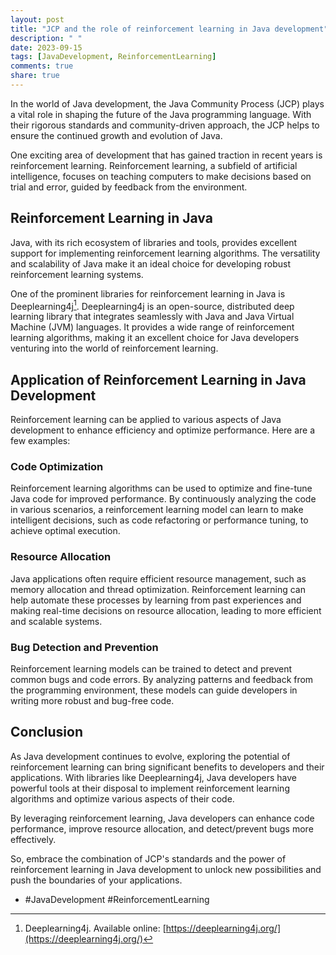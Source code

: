 ```yaml
---
layout: post
title: "JCP and the role of reinforcement learning in Java development"
description: " "
date: 2023-09-15
tags: [JavaDevelopment, ReinforcementLearning]
comments: true
share: true
---
```


In the world of Java development, the Java Community Process (JCP) plays a vital role in shaping the future of the Java programming language. With their rigorous standards and community-driven approach, the JCP helps to ensure the continued growth and evolution of Java.

One exciting area of development that has gained traction in recent years is reinforcement learning. Reinforcement learning, a subfield of artificial intelligence, focuses on teaching computers to make decisions based on trial and error, guided by feedback from the environment.

## Reinforcement Learning in Java

Java, with its rich ecosystem of libraries and tools, provides excellent support for implementing reinforcement learning algorithms. The versatility and scalability of Java make it an ideal choice for developing robust reinforcement learning systems.

One of the prominent libraries for reinforcement learning in Java is Deeplearning4j[^1]. Deeplearning4j is an open-source, distributed deep learning library that integrates seamlessly with Java and Java Virtual Machine (JVM) languages. It provides a wide range of reinforcement learning algorithms, making it an excellent choice for Java developers venturing into the world of reinforcement learning.

## Application of Reinforcement Learning in Java Development

Reinforcement learning can be applied to various aspects of Java development to enhance efficiency and optimize performance. Here are a few examples:

### Code Optimization

Reinforcement learning algorithms can be used to optimize and fine-tune Java code for improved performance. By continuously analyzing the code in various scenarios, a reinforcement learning model can learn to make intelligent decisions, such as code refactoring or performance tuning, to achieve optimal execution.

### Resource Allocation

Java applications often require efficient resource management, such as memory allocation and thread optimization. Reinforcement learning can help automate these processes by learning from past experiences and making real-time decisions on resource allocation, leading to more efficient and scalable systems.

### Bug Detection and Prevention

Reinforcement learning models can be trained to detect and prevent common bugs and code errors. By analyzing patterns and feedback from the programming environment, these models can guide developers in writing more robust and bug-free code.

## Conclusion

As Java development continues to evolve, exploring the potential of reinforcement learning can bring significant benefits to developers and their applications. With libraries like Deeplearning4j, Java developers have powerful tools at their disposal to implement reinforcement learning algorithms and optimize various aspects of their code.

By leveraging reinforcement learning, Java developers can enhance code performance, improve resource allocation, and detect/prevent bugs more effectively.

So, embrace the combination of JCP's standards and the power of reinforcement learning in Java development to unlock new possibilities and push the boundaries of your applications.

- #JavaDevelopment #ReinforcementLearning

[^1]: Deeplearning4j. Available online: [https://deeplearning4j.org/](https://deeplearning4j.org/)